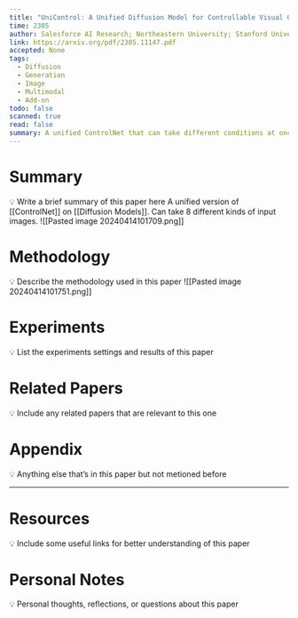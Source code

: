 ```yaml
---
title: "UniControl: A Unified Diffusion Model for Controllable Visual Generation In the Wild"
time: 2305
author: Salesforce AI Research; Northeastern University; Stanford Univeristy
link: https://arxiv.org/pdf/2305.11147.pdf
accepted: None
tags:
  - Diffusion
  - Generation
  - Image
  - Multimodal
  - Add-on
todo: false
scanned: true
read: false
summary: A unified ControlNet that can take different conditions at once.
---
```

# Summary
💡 Write a brief summary of this paper here
A unified version of [[ControlNet]] on [[Diffusion Models]].
Can take 8 different kinds of input images.
![[Pasted image 20240414101709.png]]
# Methodology
💡 Describe the methodology used in this paper
![[Pasted image 20240414101751.png]]
# Experiments
💡 List the experiments settings and results of this paper

# Related Papers
💡 Include any related papers that are relevant to this one

# Appendix
💡 Anything else that’s in this paper but not metioned before

---
# Resources
💡 Include some useful links for better understanding of this paper

# Personal Notes
💡 Personal thoughts, reflections, or questions about this paper